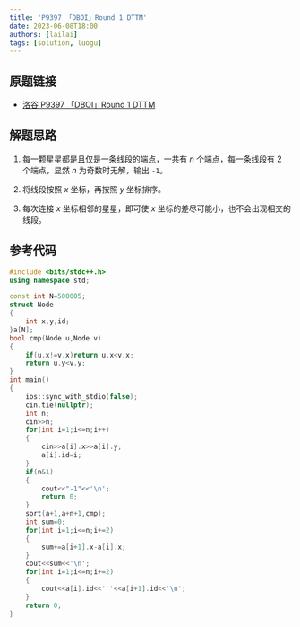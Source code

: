 ```yaml
---
title: 'P9397 「DBOI」Round 1 DTTM'
date: 2023-06-08T18:00
authors: [lailai]
tags: [solution, luogu]
---
```


## 原题链接

- [洛谷 P9397 「DBOI」Round 1 DTTM](https://www.luogu.com.cn/problem/P9397)

<!-- truncate -->

## 解题思路

1. 每一颗星星都是且仅是一条线段的端点，一共有 $n$ 个端点，每一条线段有 $2$ 个端点，显然 $n$ 为奇数时无解，输出 `-1`。

2. 将线段按照 $x$ 坐标，再按照 $y$ 坐标排序。

3. 每次连接 $x$ 坐标相邻的星星，即可使 $x$ 坐标的差尽可能小，也不会出现相交的线段。

## 参考代码

```cpp
#include <bits/stdc++.h>
using namespace std;

const int N=500005;
struct Node
{
	int x,y,id;
}a[N];
bool cmp(Node u,Node v)
{
	if(u.x!=v.x)return u.x<v.x;
	return u.y<v.y;
}
int main()
{
	ios::sync_with_stdio(false);
	cin.tie(nullptr);
	int n;
	cin>>n;
	for(int i=1;i<=n;i++)
	{
		cin>>a[i].x>>a[i].y;
		a[i].id=i;
	}
	if(n&1)
	{
		cout<<"-1"<<'\n';
		return 0;
	}
	sort(a+1,a+n+1,cmp);
	int sum=0;
	for(int i=1;i<=n;i+=2)
	{
		sum+=a[i+1].x-a[i].x;
	}
	cout<<sum<<'\n';
	for(int i=1;i<=n;i+=2)
	{
		cout<<a[i].id<<' '<<a[i+1].id<<'\n';
	}
	return 0;
}
```
